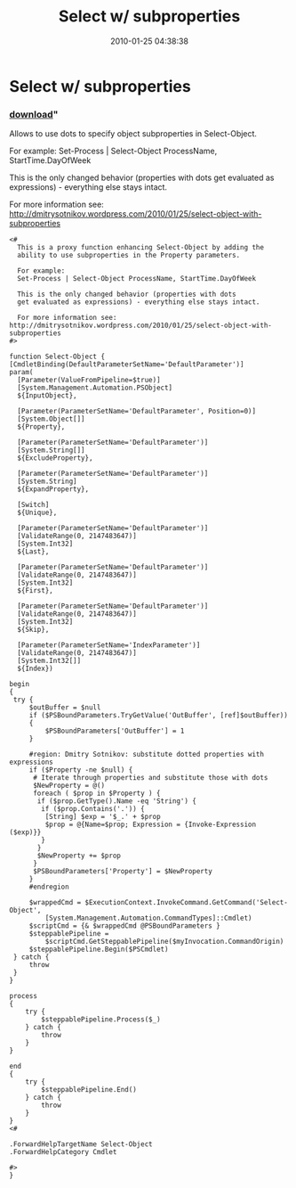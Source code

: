 ﻿---
pid:            1606
parent:         0
children:       
poster:         Dmitry Sotnikov
title:          Select w/ subproperties
date:           2010-01-25 04:38:38
format:         posh
---

# Select w/ subproperties

### [download](1606.ps1)"

Allows to use dots to specify object subproperties in Select-Object.

For example:
Set-Process | Select-Object ProcessName, StartTime.DayOfWeek
  
This is the only changed behavior (properties with dots get evaluated as expressions) - everything else stays intact.
  
For more information see:
http://dmitrysotnikov.wordpress.com/2010/01/25/select-object-with-subproperties

```posh
<#
  This is a proxy function enhancing Select-Object by adding the
  ability to use subproperties in the Property parameters.
  
  For example:
  Set-Process | Select-Object ProcessName, StartTime.DayOfWeek
  
  This is the only changed behavior (properties with dots
  get evaluated as expressions) - everything else stays intact.
  
  For more information see:
http://dmitrysotnikov.wordpress.com/2010/01/25/select-object-with-subproperties
#>

function Select-Object {
[CmdletBinding(DefaultParameterSetName='DefaultParameter')]
param(
  [Parameter(ValueFromPipeline=$true)]
  [System.Management.Automation.PSObject]
  ${InputObject},

  [Parameter(ParameterSetName='DefaultParameter', Position=0)]
  [System.Object[]]
  ${Property},

  [Parameter(ParameterSetName='DefaultParameter')]
  [System.String[]]
  ${ExcludeProperty},

  [Parameter(ParameterSetName='DefaultParameter')]
  [System.String]
  ${ExpandProperty},

  [Switch]
  ${Unique},

  [Parameter(ParameterSetName='DefaultParameter')]
  [ValidateRange(0, 2147483647)]
  [System.Int32]
  ${Last},

  [Parameter(ParameterSetName='DefaultParameter')]
  [ValidateRange(0, 2147483647)]
  [System.Int32]
  ${First},

  [Parameter(ParameterSetName='DefaultParameter')]
  [ValidateRange(0, 2147483647)]
  [System.Int32]
  ${Skip},

  [Parameter(ParameterSetName='IndexParameter')]
  [ValidateRange(0, 2147483647)]
  [System.Int32[]]
  ${Index})

begin
{
 try {
     $outBuffer = $null
     if ($PSBoundParameters.TryGetValue('OutBuffer', [ref]$outBuffer))
     {
         $PSBoundParameters['OutBuffer'] = 1
     }
     
     #region: Dmitry Sotnikov: substitute dotted properties with expressions
     if ($Property -ne $null) {
      # Iterate through properties and substitute those with dots
      $NewProperty = @()
      foreach ( $prop in $Property ) {
       if ($prop.GetType().Name -eq 'String') {
        if ($prop.Contains('.')) {
         [String] $exp = '$_.' + $prop
         $prop = @{Name=$prop; Expression = {Invoke-Expression ($exp)}}
        }
       }
       $NewProperty += $prop
      }
      $PSBoundParameters['Property'] = $NewProperty
     }
     #endregion
     
     $wrappedCmd = $ExecutionContext.InvokeCommand.GetCommand('Select-Object', 
         [System.Management.Automation.CommandTypes]::Cmdlet)
     $scriptCmd = {& $wrappedCmd @PSBoundParameters }
     $steppablePipeline = 
         $scriptCmd.GetSteppablePipeline($myInvocation.CommandOrigin)
     $steppablePipeline.Begin($PSCmdlet)
 } catch {
     throw
 }
}

process
{
    try {
        $steppablePipeline.Process($_)
    } catch {
        throw
    }
}

end
{
    try {
        $steppablePipeline.End()
    } catch {
        throw
    }
}
<#

.ForwardHelpTargetName Select-Object
.ForwardHelpCategory Cmdlet

#>
}
```
